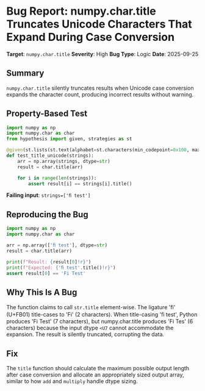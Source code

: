 # Bug Report: numpy.char.title Truncates Unicode Characters That Expand During Case Conversion

**Target**: `numpy.char.title`
**Severity**: High
**Bug Type**: Logic
**Date**: 2025-09-25

## Summary

`numpy.char.title` silently truncates results when Unicode case conversion expands the character count, producing incorrect results without warning.

## Property-Based Test

```python
import numpy as np
import numpy.char as char
from hypothesis import given, strategies as st

@given(st.lists(st.text(alphabet=st.characters(min_codepoint=0x100, max_codepoint=0x1000, blacklist_categories=('Cs',)), min_size=1, max_size=10), min_size=1, max_size=10))
def test_title_unicode(strings):
    arr = np.array(strings, dtype=str)
    result = char.title(arr)

    for i in range(len(strings)):
        assert result[i] == strings[i].title()
```

**Failing input**: `strings=['ﬁ test']`

## Reproducing the Bug

```python
import numpy as np
import numpy.char as char

arr = np.array(['ﬁ test'], dtype=str)
result = char.title(arr)

print(f"Result: {result[0]!r}")
print(f"Expected: {'ﬁ test'.title()!r}")
assert result[0] == 'Fi Test'
```

## Why This Is A Bug

The function claims to call `str.title` element-wise. The ligature 'ﬁ' (U+FB01) title-cases to 'Fi' (2 characters). When title-casing 'ﬁ test', Python produces 'Fi Test' (7 characters), but numpy.char.title produces 'Fi Tes' (6 characters) because the input dtype `<U7` cannot accommodate the expansion. The result is silently truncated, corrupting the data.

## Fix

The `title` function should calculate the maximum possible output length after case conversion and allocate an appropriately sized output array, similar to how `add` and `multiply` handle dtype sizing.